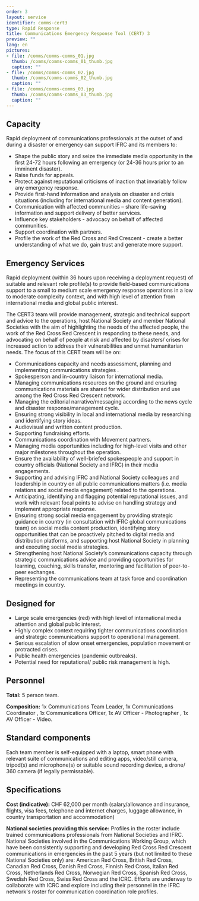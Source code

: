 ```yaml
---
order: 3
layout: service
identifier: comms-cert3
type: Rapid Response
title: Communications Emergency Response Tool (CERT) 3
preview: ""
lang: en
pictures:
- file: /comms/comms-comms_01.jpg
  thumb: /comms/comms-comms_01_thumb.jpg
  caption: ""
- file: /comms/comms-comms_02.jpg
  thumb: /comms/comms-comms_02_thumb.jpg
  caption: ""
- file: /comms/comms-comms_03.jpg
  thumb: /comms/comms-comms_03_thumb.jpg
  caption: ""
---
```


## Capacity

Rapid deployment of communications professionals at the outset of and during a disaster or emergency can support IFRC and its members to:

- Shape the public story and seize the immediate media opportunity in the first 24-72 hours following an emergency (or 24-36 hours prior to an imminent disaster).
- Raise funds for appeals.
- Protect against reputational criticisms of inaction that invariably follow any emergency response.
- Provide first-hand information and analysis on disaster and crisis situations (including for international media and content generation).
- Communication with affected communities – share life-saving information and support delivery of better services. 
- Influence key stakeholders - advocacy on behalf of affected communities.
- Support coordination with partners.
- Profile the work of the Red Cross and Red Crescent - create a better understanding of what we do, gain trust and generate more support.

## Emergency Services

Rapid deployment (within 36 hours upon receiving a deployment request) of suitable and relevant role profile(s) to provide field-based communications support to a small to medium scale emergency response operations  in a low to moderate complexity context, and with high level of attention from international media and global public interest. 

The CERT3 team will provide management, strategic and technical support and advice to the operations, host National Society and member National Societies with the aim of highlighting the needs of the affected people, the work of the Red Cross Red Crescent in responding to these needs, and advocating on behalf of people at risk and affected by disasters/ crises for increased action to address their vulnerabilities and unmet humanitarian needs. The focus of this CERT team will be on:
 
- Communications capacity and needs assessment, planning and implementing communications strategies \.
- Spokesperson and in-country liaison for international media.
- Managing communications resources on the ground and ensuring communications materials are shared for wider distribution and use among the Red Cross Red Crescent network.
- Managing the editorial narrative/messaging according to the news cycle and disaster response/management cycle.
- Ensuring strong visibility in local and international media by researching and identifying story ideas.
- Audiovisual and written content production.
- Supporting fundraising efforts.
- Communications coordination with Movement partners.
- Managing media opportunities including for high-level visits and other major milestones throughout the operation.
- Ensure the availability of well-briefed spokespeople and support in country officials (National Society and IFRC) in their media engagements.
- Supporting and advising IFRC and National Society colleagues and leadership in country on all public communications matters (i.e. media relations and social media engagement) related to the operations.
- Anticipating, identifying and flagging potential reputational issues, and work with relevant focal points to advise on handling strategy and implement appropriate response.
- Ensuring strong social media engagement by providing strategic guidance in country (in consultation with IFRC global communications team) on social media content production, identifying story opportunities that can be proactively pitched to digital media and distribution platforms, and supporting host National Society in planning and executing social media strategies.
- Strengthening host National Society’s communications capacity through strategic communications advice and providing opportunities for learning, coaching, skills transfer, mentoring and facilitation of peer-to-peer exchanges. 
- Representing the communications team at task force and coordination meetings in country.

## Designed for

- Large scale emergencies (red) with high level of international media attention and global public interest.
- Highly complex context requiring tighter communications coordination and strategic communications support to operational management.
- Serious escalation of slow onset emergencies, population movement or protracted crises.
- Public health emergencies (pandemic outbreaks).
- Potential need for reputational/ public risk management is high.

## Personnel

**Total:** 5 person team.

**Composition:** 1x Communications Team Leader, 1x Communications Coordinator , 1x Communications Officer, 1x AV Officer - Photographer , 1x AV Officer - Video.

## Standard components

Each team member is self-equipped with a laptop, smart phone with relevant suite of communications and editing apps, video/still camera, tripod(s) and microphone(s) or suitable sound recording device, a drone/ 360 camera (if legally permissable).

## Specifications

**Cost (indicative):** CHF 62,000 per month (salary/allowance and insurance, flights, visa fees, telephone and internet charges, luggage allowance, in country transportation and accommodation)

**National societies providing this service:** Profiles in the roster include trained communications professionals from National Societies and IFRC. National Societies involved in the Communications Working Group, which have been consistently supporting and developing Red Cross Red Crescent communications in emergencies in the past 5 years (but not limited to these National Societies only) are: American Red Cross, British Red Cross, Canadian Red Cross, Danish Red Cross, Finnish Red Cross, Italian Red Cross, Netherlands Red Cross, Norwegian Red Cross, Spanish Red Cross, Swedish Red Cross, Swiss Red Cross and the ICRC. Efforts are underway to collaborate with ICRC and explore including their personnel in the IFRC network's roster for communication coordination role profiles.  